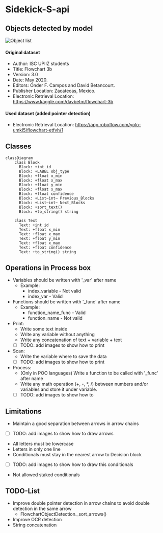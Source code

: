 # Sidekick-S-api

## Objects detected by model
![Object list](https://raw.githubusercontent.com/dbetm/handwritten-flowchart-with-cnn/master/model/set_shapes.png)
#### Original dataset
- Author: ISC UPIIZ students
- Title: Flowchart 3b
- Version: 3.0
- Date: May 2020.
- Editors: Onder F. Campos and David Betancourt.
- Publisher Location: Zacatecas, Mexico.
- Electronic Retrieval Location: https://www.kaggle.com/davbetm/flowchart-3b

#### Used dataset (added pointer detection)
- Electronic Retrieval Location: https://app.roboflow.com/yolo-umkl5/flowchart-etfvh/1

## Classes
```mermaid
classDiagram
    class Block
      Block: +int id
      Block: +LABEL obj_type
      Block: +float x_min
      Block: +float x_max
      Block: +float y_min
      Block: +float x_max
      Block: +float confidence
      Block: +List~int~ Previous_Blocks
      Block: +List~int~ Next_Blocks
      Block: +sort_text()
      Block: +to_string() string
      
    class Text
      Text: +int id
      Text: +float x_min
      Text: +float x_max
      Text: +float y_min
      Text: +float x_max
      Text: +float confidence
      Text: +to_string() string

```

## Operations in Process box
- Variables should be written with '_var' after name
  - Example: 
    - index_variable - Not valid
    - index_var - Valid
- Functions should be written with '_func' after name
  - Example:
    - function_name_func - Valid
    - function_name - Not valid
- Print:
  - Write some text inside
  - Write any variable without anything
  - Write any concatenation of text + variable + text
  - [ ] TODO: add images to show how to print
- Scan:
  - Write the variable where to save the data
  - [ ] TODO: add images to show how to print
- Process:
  - (Only in POO languages) Write a function to be called with '_func' after name
  - Write any math operation (+, -, *, /) between numbers and/or variables and store it under variable.
  - [ ] TODO: add images to show how to

## Limitations
- Maintain a good separation between arrows in arrow chains
- [ ] TODO: add images to show how to draw arrows
- All letters must be lowercase
- Letters in only one line
- Conditionals must stay in the nearest arrow to Decision block
- [ ] TODO: add images to show how to draw this conditionals
- Not allowed staked conditionals

## TODO-List
- Improve double pointer detection in arrow chains to avoid double detection in the same arrow
  - FlowchartObjectDetection._sort_arrows()
- Improve OCR detection
- String concatenation